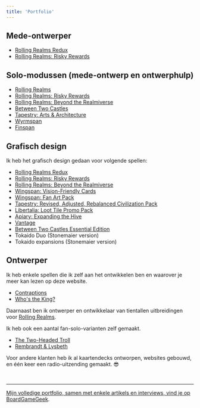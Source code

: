```yaml
---
title: 'Portfolio'
---
```


## Mede-ontwerper
* [Rolling Realms Redux](https://boardgamegeek.com/boardgame/393892/rolling-realms-redux)
* [Rolling Realms: Risky Rewards](https://boardgamegeek.com/boardgameexpansion/397214/rolling-realms-risky-rewards)

## Solo-modussen (mede-ontwerp en ontwerphulp)
* [Rolling Realms](https://boardgamegeek.com/boardgame/305682/rolling-realms)
* [Rolling Realms: Risky Rewards](https://boardgamegeek.com/boardgameexpansion/397214/rolling-realms-risky-rewards)
* [Rolling Realms: Beyond the Realmiverse](https://boardgamegeek.com/boardgameexpansion/388378/rolling-realms-beyond-the-realmiverse)
* [Between Two Castles](https://boardgamegeek.com/boardgameexpansion/336872/between-two-castles-of-mad-king-ludwig-secrets-and)
* [Tapestry: Arts & Architecture](https://boardgamegeek.com/boardgameexpansion/349998/tapestry-arts-and-architecture)
* [Wyrmspan](https://boardgamegeek.com/boardgame/410201/wyrmspan)
* [Finspan](https://boardgamegeek.com/boardgame/436126/finspan)

## Grafisch design
Ik heb het grafisch design gedaan voor volgende spellen:
* [Rolling Realms Redux](https://boardgamegeek.com/boardgame/393892/rolling-realms-redux)
* [Rolling Realms: Risky Rewards](https://boardgamegeek.com/boardgameexpansion/397214/rolling-realms-risky-rewards)
* [Rolling Realms: Beyond the Realmiverse](https://boardgamegeek.com/boardgameexpansion/388378/rolling-realms-beyond-the-realmiverse)
* [Wingspan: Vision-Friendly Cards](https://boardgamegeek.com/boardgameaccessory/393808/wingspan-vision-friendly-cards)
* [Wingspan: Fan Art Pack](https://boardgamegeek.com/boardgameaccessory/402724/wingspan-fan-art-pack)
* [Tapestry: Revised, Adjusted, Rebalanced Civilization Pack](https://boardgamegeek.com/boardgameexpansion/410207/tapestry-revised-adjusted-rebalanced-civilization)
* [Libertalia: Loot Tile Promo Pack](https://boardgamegeek.com/boardgameexpansion/420063/libertalia-winds-of-galecrest-loot-tile-promo-pack)
* [Apiary: Expanding the Hive](https://boardgamegeek.com/boardgameexpansion/427705/apiary-expanding-the-hive)
* [Vantage](https://boardgamegeek.com/boardgame/420033/vantage)
* [Between Two Castles Essential Edition](https://boardgamegeek.com/boardgame/437698/between-two-castles-essential-edition)
* Tokaido Duo (Stonemaier version)
* Tokaido expansions (Stonemaier version)

## Ontwerper
Ik heb enkele spellen die ik zelf aan het ontwikkelen ben en waarover je meer kan lezen op deze website.
* [Contraptions](/contraptions)
* [Who's the King?](/who-the-king)

Daarnaast ben ik ontwerper en ontwikkelaar van tientallen uitbreidingen voor [Rolling Realms](https://boardgamegeek.com/boardgame/305682/rolling-realms).

Ik heb ook een aantal fan-solo-varianten zelf gemaakt.
- [The Two-Headed Troll](https://boardgamegeek.com/thread/2719500/the-two-headed-troll-a-fan-made-solo-variant-for-i)
- [Rembrandt & Lysbeth](https://titeca.net/chartered/)


Voor andere klanten heb ik al kaartendecks ontworpen, websites gebouwd, en één keer een radio-uitzending gemaakt. :sunglasses:

<br>

---
[Mijn volledige portfolio, samen met enkele artikels en interviews, vind je op BoardGameGeek](https://boardgamegeek.com/boardgamedesigner/136907/karel-titeca).